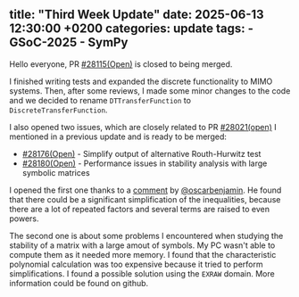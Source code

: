 title: "Third Week Update"
date: 2025-06-13 12:30:00 +0200
categories: update
tags:
    - GSoC-2025
    - SymPy
---
Hello everyone, PR [#28115(Open)](https://github.com/sympy/sympy/pull/28115) is closed to being merged.

I finished writing tests and expanded the discrete functionality to MIMO systems.
Then, after some reviews, I made some minor changes to the code and we decided to rename `DTTransferFunction` to `DiscreteTransferFunction`.

I also opened two issues, which are closely related to PR [#28021(open)](https://github.com/sympy/sympy/pull/28021) I mentioned in a previous update and is ready to be merged:
- [#28176(Open)](https://github.com/sympy/sympy/issues/28176) - Simplify output of alternative Routh-Hurwitz test
- [#28180(Open)](https://github.com/sympy/sympy/issues/28180) - Performance issues in stability analysis with large symbolic matrices

I opened the first one thanks to a [comment](https://github.com/sympy/sympy/pull/28021#issuecomment-2985447168) by [@oscarbenjamin](https://github.com/oscarbenjamin). He found that there could be a significant simplification of the inequalities, because there are a lot of repeated factors and several terms are raised to even powers.

The second one is about some problems I encountered when studying the stability of a matrix with a large amout of symbols.
My PC wasn't able to compute them as it needed more memory.
I found that the characteristic polynomial calculation was too expensive because it tried to perform simplifications.
I found a possible solution using the `EXRAW` domain. More information could be found on github.